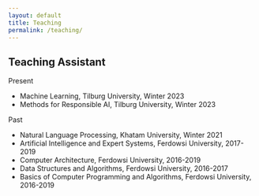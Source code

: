 ```yaml
---
layout: default
title: Teaching
permalink: /teaching/
---
```



## Teaching Assistant

Present
* Machine Learning, Tilburg University, Winter 2023
* Methods for Responsible AI, Tilburg University, Winter 2023

Past
* Natural Language Processing, Khatam University, Winter 2021
* Artificial Intelligence and Expert Systems, Ferdowsi University, 2017-2019
* Computer Architecture, Ferdowsi University, 2016-2019
* Data Structures and Algorithms, Ferdowsi University, 2016-2017
* Basics of Computer Programming and Algorithms, Ferdowsi University, 2016-2019